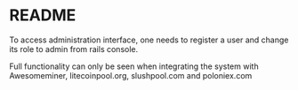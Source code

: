 # README

To access administration interface, one needs to register a user and change its role to admin from rails console.

Full functionality can only be seen when integrating the system with Awesomeminer, litecoinpool.org, slushpool.com and poloniex.com
